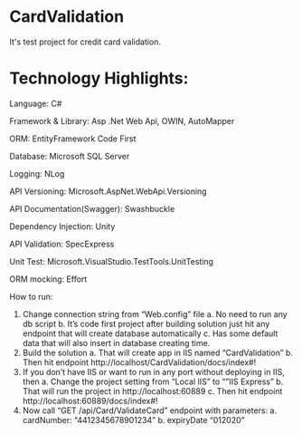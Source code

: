 # CardValidation
It's test project for credit card validation.

#	Technology Highlights:
Language: C#

Framework & Library: Asp .Net Web Api, OWIN, AutoMapper

ORM: EntityFramework Code First

Database: Microsoft SQL Server

Logging: NLog

API Versioning: Microsoft.AspNet.WebApi.Versioning

API Documentation(Swagger): Swashbuckle 

Dependency Injection: Unity

API Validation: SpecExpress

Unit Test: Microsoft.VisualStudio.TestTools.UnitTesting

ORM mocking: Effort


How to run:
1.	Change connection string from “Web.config” file 
  a.	No need to run any db script 
  b.	It’s code first project after building solution just hit any endpoint that will create database automatically 
  c.	Has some default data that will also insert in database creating time.
2.	Build the solution
  a.	That will create app in IIS named “CardValidation”
  b.	Then hit endpoint http://localhost/CardValidation/docs/index#!
3.	If you don’t have IIS or want to run in any port without deploying in IIS, then
  a.	Change the project setting from “Local IIS” to “”IIS Express”
  b.	That will run the project in http://localhost:60889 
  c.	Then hit endpoint http://localhost:60889/docs/index#!
4.	Now call “GET /api/Card/ValidateCard” endpoint with parameters:
  a.	cardNumber: “4412345678901234”
  b.	expiryDate “012020”

